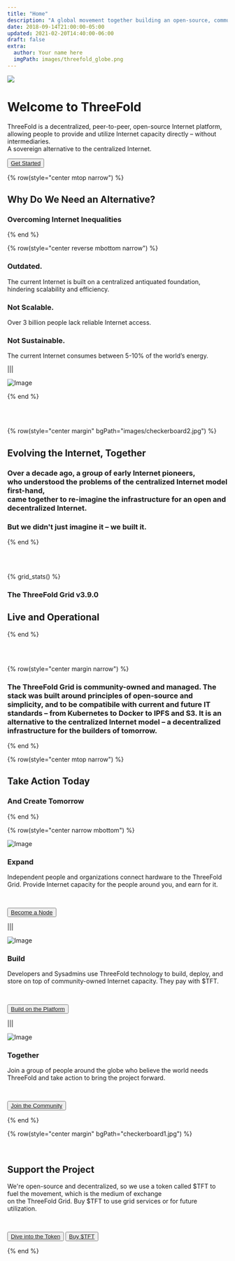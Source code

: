 ```yaml
---
title: "Home"
description: "A global movement together building an open-source, community-driven, decentralized Internet – from the ground up." # quotation marks to allow colons where used
date: 2018-09-14T21:00:00-05:00
updated: 2021-02-20T14:40:00-06:00
draft: false
extra:
  author: Your name here
  imgPath: images/threefold_globe.png
---
```


<!-- section 1 (header) -->

<div class="text-gray-900 bg-cover bg-no-repeat" style="background-image:url(home/BG_wide.png);background-position:right">
    <div class="h-full">
      <div class="flex flex-col items-center md:flex-row">
       <div class="w-full md:w-1/2">
          <div class="block">
            <img
                src="home/header_home2.png" class="w-full h-full"/>
          </div>
        </div>
        <div class="flex flex-col items-start justify-center w-full lg:py-24 py-6 md:w-1/2">
          <div class="flex flex-col items-start justify-center p-6">
            <h1>Welcome to ThreeFold</strong></h1>
            <!-- <h3 class="my-1">Host a node, support a decentralized future</h3> -->
            <p>ThreeFold is a decentralized, peer-to-peer, open-source Internet platform, allowing people to provide and utilize Internet capacity directly – without intermediaries.
            <br>
            A sovereign alternative to the centralized Internet.</p>
            <button class="mx-0"><a target="_blank" href="https://manual.grid.tf/intro/intro_readme.html">Get Started</a></button>
          </div>
        </div>
      </div>
    </div>
  </div>



<!-- section 2 -->

{% row(style="center mtop narrow") %}

## Why Do We Need an Alternative?

### Overcoming Internet Inequalities

{% end %}

{% row(style="center reverse mbottom narrow") %}

### **Outdated.**

The current Internet is built on a centralized antiquated foundation, hindering scalability and efficiency.

### **Not Scalable.**

Over 3 billion people lack reliable Internet access.

### **Not Sustainable.**

The current Internet consumes between 5-10% of the world’s energy.

|||

![Image](internet_outdated.png#auto)

{% end %}

<br>

<br>

<!-- section 3 -->

{% row(style="center margin" bgPath="images/checkerboard2.jpg") %}

## Evolving the Internet, Together

### Over a decade ago, a group of early Internet pioneers, <br>who understood the problems of the centralized Internet model first-hand, <br>came together to re-imagine the infrastructure for an open and decentralized Internet.

### But we didn't just imagine it – we built it.

{% end %}

<br>

<br>

<!-- section 4 (Map) -->

{% grid_stats() %}

### The ThreeFold Grid v3.9.0

## **Live and Operational**

{% end %}

<br>

<br>


<!-- section 5 -->

{% row(style="center margin narrow") %}

### The ThreeFold Grid is community-owned and managed. The stack was built around principles of open-source and simplicity, and to be compatibile with current and future IT standards – from Kubernetes to Docker to IPFS and S3. It is an alternative to the centralized Internet model – a decentralized infrastructure for the builders of tomorrow.

{% end %}

{% row(style="center mtop narrow") %}

## Take Action Today

### And Create Tomorrow

{% end %}

{% row(style="center narrow mbottom") %}

![Image](expandicon.png#medium)

### **Expand**

Independent people and organizations connect hardware to the ThreeFold Grid. Provide Internet capacity for the people around you, and earn for it. 

<br>

<button>[Become a Node](/expand)</button>

|||

![Image](buildicon.png#medium)

### **Build**

Developers and Sysadmins use ThreeFold technology to build, deploy, and store on top of community-owned Internet capacity. They pay with $TFT.

<br>

<button>[Build on the Platform](/build)</button>

|||

![Image](togethericon.png#medium)

### **Together**

Join a group of people around the globe who believe the world needs ThreeFold and take action to bring the project forward.

<br>

<button>[Join the Community](https://t.me/threefold)</button>

{% end %}



<!-- section 5 -->


{% row(style="center margin" bgPath="checkerboard1.jpg") %}

<br>

## Support the Project

We're open-source and decentralized, so we use a token called $TFT to fuel the movement, which is the medium of exchange<br>on the ThreeFold Grid. Buy $TFT to use grid services or for future utilization.

<br>

<button>[Dive into the Token](/token)</button>
<button>[Buy $TFT](https://manual.grid.tf/getstarted/TF_Token/tft_toc.html)</button>



{% end %}